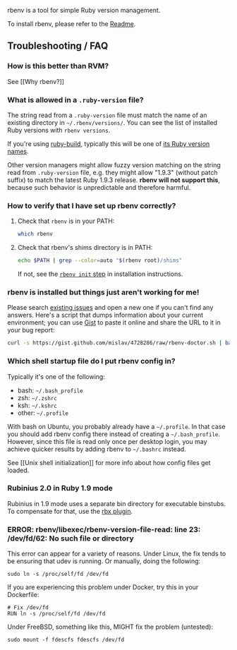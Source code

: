 rbenv is a tool for simple Ruby version management.

To install rbenv, please refer to the [Readme][install].

## Troubleshooting / FAQ

### How is this better than RVM?

See [[Why rbenv?]]

### What is allowed in a `.ruby-version` file?

The string read from a `.ruby-version` file must match the name of an existing
directory in `~/.rbenv/versions/`. You can see the list of installed Ruby
versions with `rbenv versions`.

If you're using [ruby-build][], typically this will be one of [its Ruby version
names][versions].

Other version managers might allow fuzzy version matching on the string read
from `.ruby-version` file, e.g. they might allow "1.9.3" (without patch suffix)
to match the latest Ruby 1.9.3 release. **rbenv will not support this**, because
such behavior is unpredictable and therefore harmful.

### How to verify that I have set up rbenv correctly?

1.  Check that `rbenv` is in your PATH:

    ```sh
    which rbenv
    ```

2.  Check that rbenv's shims directory is in PATH:

    ```sh
    echo $PATH | grep --color=auto "$(rbenv root)/shims"
    ```

    If not, see the [`rbenv init` step][init] in installation instructions.

### rbenv is installed but things just aren't working for me!

Please search [existing issues][issues] and open a new one if you can't find any answers. Here's a script that dumps information about your current environment; you can use [Gist][] to paste it online and share the URL to it in your bug report:

```sh
curl -s https://gist.github.com/mislav/4728286/raw/rbenv-doctor.sh | bash -x 2>&1
```

### Which shell startup file do I put rbenv config in?

Typically it's one of the following:

* bash: `~/.bash_profile`
* zsh: `~/.zshrc`
* ksh: `~/.kshrc`
* other: `~/.profile`

With bash on Ubuntu, you probably already have a `~/.profile`. In that case you
should add rbenv config there instead of creating a `~/.bash_profile`. However,
since this file is read only once per desktop login, you may achieve quicker
results by adding rbenv to `~/.bashrc` instead.

See [[Unix shell initialization]] for more info about how config files get
loaded.

### Rubinius 2.0 in Ruby 1.9 mode

Rubinius in 1.9 mode uses a separate bin directory for executable binstubs. To
compensate for that, use the [rbx plugin][rbx].


  [install]: https://github.com/sstephenson/rbenv#installation
  [issues]: https://github.com/sstephenson/rbenv/issues
  [gist]: https://gist.github.com
  [versions]: https://github.com/sstephenson/ruby-build/tree/master/share/ruby-build
    "List of available Ruby versions from ruby-build"
  [init]: https://github.com/sstephenson/rbenv#basic-github-checkout
  [ruby-build]: https://github.com/sstephenson/ruby-build#readme
    "Command-line tool for downloading and compiling various Ruby releases"
  [rbx]: https://github.com/rmm5t/rbenv-rbx
    "rbenv plugin to enable Rubinius 2.0 usage"

### ERROR: rbenv/libexec/rbenv-version-file-read: line 23: /dev/fd/62: No such file or directory

This error can appear for a variety of reasons. Under Linux, the fix tends to be ensuring that udev is running. Or manually, doing the following: 

    sudo ln -s /proc/self/fd /dev/fd

If you are experiencing this problem under Docker, try this in your Dockerfile:

    # Fix /dev/fd
    RUN ln -s /proc/self/fd /dev/fd

Under FreeBSD, something like this, MIGHT fix the problem (untested):

    sudo mount -f fdescfs fdescfs /dev/fd

